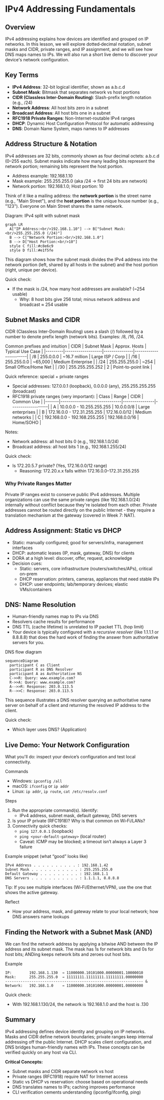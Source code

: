 # IPv4 Addressing Fundamentals

## Overview
IPv4 addressing explains how devices are identified and grouped on IP networks. In this lesson, we will explore dotted‑decimal notation, subnet masks and CIDR, private ranges, and IP assignment, and we will see how DNS maps names to IPs. We will also run a short live demo to discover your device's network configuration.

## Key Terms
- **IPv4 Address**: 32-bit logical identifier, shown as a.b.c.d
- **Subnet Mask**: Bitmask that separates network vs host portions
- **CIDR (Classless Inter-Domain Routing)**: Slash-prefix length notation (e.g., /24)
- **Network Address**: All host bits zero in a subnet
- **Broadcast Address**: All host bits one in a subnet
- **RFC1918 Private Ranges**: Non-Internet-routable IPv4 ranges
- **DHCP**: Dynamic Host Configuration Protocol for automatic addressing
- **DNS**: Domain Name System, maps names to IP addresses

## Address Structure & Notation
IPv4 addresses are 32 bits, commonly shown as four decimal octets: a.b.c.d (0–255 each). Subnet masks indicate how many leading bits represent the network portion; remaining bits represent the host portion.

- Address example: 192.168.1.10
- Mask example: 255.255.255.0 (aka /24 → first 24 bits are network)
- Network portion: 192.168.1.0; Host portion: 10

Think of it like a mailing address: the **network portion** is the street name (e.g., "Main Street"), and the **host portion** is the unique house number (e.g., "123"). Everyone on Main Street shares the same network.

Diagram: IPv4 split with subnet mask
```mermaid
graph LR
  A["IP Address:<br/>192.168.1.10"] --> B["Subnet Mask:<br/>255.255.255.0 (/24)"]
  B --> C["Network Portion:<br/>192.168.1.0"]
  B --> D["Host Portion:<br/>10"]
  style C fill:#c8e6c9
  style D fill:#e1f5fe
```

This diagram shows how the subnet mask divides the IPv4 address into the network portion (left, shared by all hosts in the subnet) and the host portion (right, unique per device).

Quick check:
- If the mask is /24, how many host addresses are available? (~254 usable)
  - Why: 8 host bits give 256 total; minus network address and broadcast ≈ 254 usable

## Subnet Masks and CIDR
CIDR (Classless Inter-Domain Routing) uses a slash (/) followed by a number to denote prefix length (network bits). Examples: /8, /16, /24.

Common prefixes and intuition
| CIDR    | Subnet Mask       | Approx. Hosts | Typical Use Case      |
|---------|-------------------|---------------|-----------------------|
| /8      | 255.0.0.0         | ~16.7 million | Large ISP / Corp      |
| /16     | 255.255.0.0       | ~65,000       | Medium Enterprise     |
| /24     | 255.255.255.0     | ~254          | Small Office/Home Net |
| /30     | 255.255.255.252   | 2             | Point-to-point link   |

Quick reference: special + private ranges
- Special addresses: 127.0.0.1 (loopback), 0.0.0.0 (any), 255.255.255.255 (broadcast)
- RFC1918 private ranges (very important):
  | Class | Range                         | CIDR           | Common Use        |
  |-------|-------------------------------|----------------|-------------------|
  | A     | 10.0.0.0 - 10.255.255.255     | 10.0.0.0/8     | Large enterprises |
  | B     | 172.16.0.0 - 172.31.255.255   | 172.16.0.0/12  | Medium networks   |
  | C     | 192.168.0.0 - 192.168.255.255 | 192.168.0.0/16 | Home/SOHO         |

Notes:
- Network address: all host bits 0 (e.g., 192.168.1.0/24)
- Broadcast address: all host bits 1 (e.g., 192.168.1.255/24)

Quick check:
- Is 172.20.5.7 private? (Yes, 172.16.0.0/12 range)
  - Reasoning: 172.20.x.x falls within 172.16.0.0–172.31.255.255

### Why Private Ranges Matter

Private IP ranges exist to conserve public IPv4 addresses. Multiple organizations can use the same private ranges (like 192.168.1.0/24) internally without conflict because they're isolated from each other. Private addresses cannot be routed directly on the public Internet - they require a translation mechanism at the gateway (covered in Week 7: NAT).

## Address Assignment: Static vs DHCP
- Static: manually configured; good for servers/infra, management interfaces
- DHCP: automatic leases (IP, mask, gateway, DNS) for clients
- DORA at a high level: discover, offer, request, acknowledge
- Decision cues:
  - Static: servers, core infrastructure (routers/switches/APs), critical on-prem
  - DHCP reservation: printers, cameras, appliances that need stable IPs
  - DHCP: user endpoints; lab/temporary devices; elastic VMs/containers

## DNS: Name Resolution
- Human-friendly names map to IPs via DNS
- Resolvers cache results for performance
- DNS TTL (cache lifetime) is unrelated to IP packet TTL (hop limit)
- Your device is typically configured with a *recursive resolver* (like 1.1.1.1 or 8.8.8.8) that does the hard work of finding the answer from authoritative servers for you.

DNS flow diagram
```mermaid
sequenceDiagram
  participant C as Client
  participant R as DNS Resolver
  participant A as Authoritative NS
  C->>R: Query: www.example.com?
  R->>A: Query: www.example.com?
  A-->>R: Response: 203.0.113.5
  R-->>C: Response: 203.0.113.5
```

This sequence illustrates a DNS resolver querying an authoritative name server on behalf of a client and returning the resolved IP address to the client.

Quick check:
- Which layer uses DNS? (Application)

## Live Demo: Your Network Configuration
What you'll do: inspect your device’s configuration and test local connectivity.

Commands
- Windows: `ipconfig /all`
- macOS: `ifconfig` or `ip addr`
- Linux: `ip addr`, `ip route`, `cat /etc/resolv.conf`

Steps
1) Run the appropriate command(s). Identify:
   - IPv4 address, subnet mask, default gateway, DNS servers
2) Is your IP private (RFC1918)? Why is that common on Wi‑Fi/LANs?
3) Connectivity quick checks:
   - `ping 127.0.0.1` (loopback)
   - `ping <your-default-gateway>` (local router)
   - Caveat: ICMP may be blocked; a timeout isn’t always a Layer 3 failure

Example snippet (what “good” looks like)
```
IPv4 Address . . . . . . . . . . : 192.168.1.42
Subnet Mask . . . . . . . . . . . : 255.255.255.0
Default Gateway . . . . . . . . . : 192.168.1.1
DNS Servers . . . . . . . . . . . : 1.1.1.1, 8.8.8.8
```
Tip: If you see multiple interfaces (Wi‑Fi/Ethernet/VPN), use the one that shows the active gateway.

Reflect
- How your address, mask, and gateway relate to your local network; how DNS answers name lookups

## Finding the Network with a Subnet Mask (AND)
We can find the network address by applying a bitwise AND between the IP address and its subnet mask. The mask has 1s for network bits and 0s for host bits; ANDing keeps network bits and zeroes out host bits.

Example
```
IP:        192.168.1.130  → 11000000.10101000.00000001.10000010
Mask:      255.255.255.0  → 11111111.11111111.11111111.00000000
--------------------------------------------------------------- &
Network:   192.168.1.0    → 11000000.10101000.00000001.00000000
```

Quick check:
- With 192.168.1.130/24, the network is 192.168.1.0 and the host is .130

## Summary
IPv4 addressing defines device identity and grouping on IP networks. Masks and CIDR define network boundaries; private ranges keep internal addressing off the public Internet. DHCP scales client configuration, and DNS bridges human-friendly names with IPs. These concepts can be verified quickly on any host via CLI.

**Critical Concepts:**
- Subnet masks and CIDR separate network vs host
- Private ranges (RFC1918) require NAT for Internet access
- Static vs DHCP vs reservation: choose based on operational needs
- DNS translates names to IPs; caching improves performance
- CLI verification cements understanding (ipconfig/ifconfig, ping)
